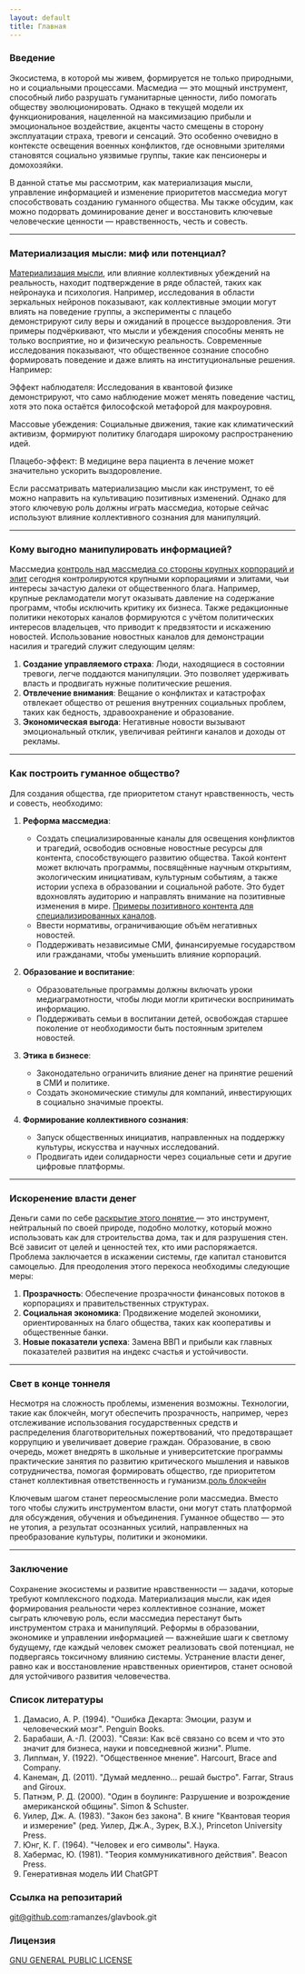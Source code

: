 ```yaml
---
layout: default
title: Главная
---
```




### Введение
Экосистема, в которой мы живем, формируется не только природными, но и социальными процессами. Масмедиа — это мощный инструмент, способный либо разрушать гуманитарные ценности, либо помогать обществу эволюционировать. Однако в текущей модели их функционирования, нацеленной на максимизацию прибыли и эмоциональное воздействие, акценты часто смещены в сторону эксплуатации страха, тревоги и сенсаций. Это особенно очевидно в контексте освещения военных конфликтов, где основными зрителями становятся социально уязвимые группы, такие как пенсионеры и домохозяйки.

В данной статье мы рассмотрим, как материализация мысли, управление информацией и изменение приоритетов массмедиа могут способствовать созданию гуманного общества. Мы также обсудим, как можно подорвать доминирование денег и восстановить ключевые человеческие ценности — нравственность, честь и совесть.

---

### Материализация мысли: миф или потенциал?

[Материализация мысли](понятия/Материализация_мысли.md), или влияние коллективных убеждений на реальность, находит подтверждение в ряде областей, таких как нейронаука и психология. Например, исследования в области зеркальных нейронов показывают, как коллективные эмоции могут влиять на поведение группы, а эксперименты с плацебо демонстрируют силу веры и ожиданий в процессе выздоровления. Эти примеры подчёркивают, что мысли и убеждения способны менять не только восприятие, но и физическую реальность. Современные исследования показывают, что общественное сознание способно формировать поведение и даже влиять на институциональные решения. Например:

Эффект наблюдателя: Исследования в квантовой физике демонстрируют, что само наблюдение может менять поведение частиц, хотя это пока остаётся философской метафорой для макроуровня.

Массовые убеждения: Социальные движения, такие как климатический активизм, формируют политику благодаря широкому распространению идей.

Плацебо-эффект: В медицине вера пациента в лечение может значительно ускорить выздоровление.

Если рассматривать материализацию мысли как инструмент, то её можно направить на культивацию позитивных изменений. Однако для этого ключевую роль должны играть массмедиа, которые сейчас используют влияние коллективного сознания для манипуляций.


---

### Кому выгодно манипулировать информацией?

Массмедиа [контроль над массмедиа со стороны крупных корпораций и элит](понятия/Контроль_над_массмедиа.md) сегодня контролируются крупными корпорациями и элитами, чьи интересы зачастую далеки от общественного блага. Например, крупные рекламодатели могут оказывать давление на содержание программ, чтобы исключить критику их бизнеса. Также редакционные политики некоторых каналов формируются с учётом политических интересов владельцев, что приводит к предвзятости и искажению новостей. Использование новостных каналов для демонстрации насилия и трагедий служит следующим целям:

1. **Создание управляемого страха**: Люди, находящиеся в состоянии тревоги, легче поддаются манипуляции. Это позволяет удерживать власть и продвигать нужные политические решения.
2. **Отвлечение внимания**: Вещание о конфликтах и катастрофах отвлекает общество от решения внутренних социальных проблем, таких как бедность, здравоохранение и образование.
3. **Экономическая выгода**: Негативные новости вызывают эмоциональный отклик, увеличивая рейтинги каналов и доходы от рекламы.

---

### Как построить гуманное общество?
Для создания общества, где приоритетом станут нравственность, честь и совесть, необходимо:

1. **Реформа массмедиа**:
   - Создать специализированные каналы для освещения конфликтов и трагедий, освободив основные новостные ресурсы для контента, способствующего развитию общества. Такой контент может включать программы, посвящённые научным открытиям, экологическим инициативам, культурным событиям, а также истории успеха в образовании и социальной работе. Это будет вдохновлять аудиторию и направлять внимание на позитивные изменения в мире. [Примеры позитивного контента для специализированных каналов](понятия/Примеры_позитивного_контента.md).
   - Ввести нормативы, ограничивающие объём негативных новостей.
   - Поддерживать независимые СМИ, финансируемые государством или гражданами, чтобы уменьшить влияние корпораций.

3. **Образование и воспитание**:
   - Образовательные программы должны включать уроки медиаграмотности, чтобы люди могли критически воспринимать информацию.
   - Поддерживать семьи в воспитании детей, освобождая старшее поколение от необходимости быть постоянным зрителем новостей.

4. **Этика в бизнесе**:
   - Законодательно ограничить влияние денег на принятие решений в СМИ и политике.
   - Создать экономические стимулы для компаний, инвестирующих в социально значимые проекты.

5. **Формирование коллективного сознания**:
   - Запуск общественных инициатив, направленных на поддержку культуры, искусства и научных исследований.
   - Продвигать идеи солидарности через социальные сети и другие цифровые платформы.

---

### Искоренение власти денег

Деньги сами по себе [раскрытие этого понятие ]('понятия/Искоренение_власти_денег.md') — это инструмент, нейтральный по своей природе, подобно молотку, который можно использовать как для строительства дома, так и для разрушения стен. Всё зависит от целей и ценностей тех, кто ими распоряжается. Проблема заключается в искажении системы, где капитал становится самоцелью. Для преодоления этого перекоса необходимы следующие меры:


1. **Прозрачность**: Обеспечение прозрачности финансовых потоков в корпорациях и правительственных структурах.
2. **Социальная экономика**: Продвижение моделей экономики, ориентированных на благо общества, таких как кооперативы и общественные банки.
3. **Новые показатели успеха**: Замена ВВП и прибыли как главных показателей развития на индекс счастья и устойчивости.

---

### Свет в конце тоннеля

Несмотря на сложность проблемы, изменения возможны. Технологии, такие как блокчейн, могут обеспечить прозрачность, например, через отслеживание использования государственных средств и распределения благотворительных пожертвований, что предотвращает коррупцию и увеличивает доверие граждан. Образование, в свою очередь, может внедрять в школьные и университетские программы практические занятия по развитию критического мышления и навыков сотрудничества, помогая формировать общество, где приоритетом станет коллективная ответственность и гуманизм.[роль блокчейн](понятия/роль_блокчейн.md)


Ключевым шагом станет переосмысление роли массмедиа. Вместо того чтобы служить инструментом власти, они могут стать платформой для обсуждения, обучения и объединения. Гуманное общество — это не утопия, а результат осознанных усилий, направленных на преобразование культуры, политики и экономики.

---

### Заключение
Сохранение экосистемы и развитие нравственности — задачи, которые требуют комплексного подхода. Материализация мысли, как идея формирования реальности через коллективное сознание, может сыграть ключевую роль, если массмедиа перестанут быть инструментом страха и манипуляций. Реформы в образовании, экономике и управлении информацией — важнейшие шаги к светлому будущему, где каждый человек сможет реализовать свой потенциал, не подвергаясь токсичному влиянию системы. Устранение власти денег, равно как и восстановление нравственных ориентиров, станет основой для устойчивого развития человечества.


### Список литературы
1. Дамасио, А. Р. (1994). "Ошибка Декарта: Эмоции, разум и человеческий мозг". Penguin Books.
2. Барабаши, А.-Л. (2003). "Связи: Как всё связано со всем и что это значит для бизнеса, науки и повседневной жизни". Plume.
3. Липпман, У. (1922). "Общественное мнение". Harcourt, Brace and Company.
4. Канеман, Д. (2011). "Думай медленно... решай быстро". Farrar, Straus and Giroux.
5. Патнэм, Р. Д. (2000). "Один в боулинге: Разрушение и возрождение американской общины". Simon & Schuster.
6. Уилер, Дж. А. (1983). "Закон без закона". В книге "Квантовая теория и измерение" (ред. Уилер, Дж.А., Зурек, В.Х.), Princeton University Press.
7. Юнг, К. Г. (1964). "Человек и его символы". Наука.
8. Хабермас, Ю. (1981). "Теория коммуникативного действия". Beacon Press.
9. Генеративная модель ИИ ChatGPT



### Ссылка на репозитарий
<a href="https://github.com/ramanzes/glavbook.git" target="_blank">git@github.com:ramanzes/glavbook.git</a>

### Лицензия

<a href="https://github.com/ramanzes/glavbook/blob/main/LICENSE" target="_blank">GNU GENERAL PUBLIC LICENSE</a>


